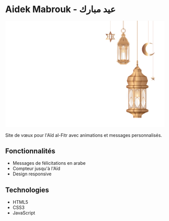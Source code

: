# Aidek Mabrouk - عيد مبارك

![Prévisualisation](images/decorations.png)

Site de vœux pour l'Aïd al-Fitr avec animations et messages personnalisés.

## Fonctionnalités
- Messages de félicitations en arabe
- Compteur jusqu'à l'Aïd
- Design responsive

## Technologies
- HTML5
- CSS3
- JavaScript
